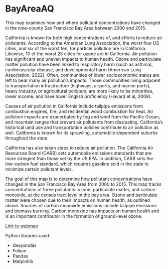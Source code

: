 # BayAreaAQ

This map examines how and where pollutant concentrations have changed in the nine-county San Francisco Bay Area between 2000 and 2015.

California is known for both high concentrations of, and efforts to reduce air pollutants. According to the American Lung Association, the worst four US cities, and six of the worst ten, for particle pollution are in California. Likewise, 10 of the worst 25 cities for ozone are in California. Air pollution has significant and uneven impacts to human health. Ozone and particulate matter pollution have been linked to respiratory harm (such as asthma), cardiovascular disease, and developmental harm (American Lung Association, 2022). Often, communities of lower socioeconomic status are left to bear many air pollution’s impacts. Those communities living adjacent to transportation infrastructure (highways, airports, and marine ports), heavy industry, or agricultural polluters, are more likely to be minorities, lower income, and have lower English proficiency (Havard et al, 2009).

Causes of air pollution in California include tailpipe emissions from combustion engines, fire, and residential wood combustion for heat. Air pollution impacts are exacerbated by fog and wind from the Pacific Ocean, and mountain ranges that prevent air pollutants from dissipating. California’s historical land use and transportation policies contribute to air pollution as well. California is known for its sprawling, automobile-dependent suburbs throughout the state.

California has also taken steps to reduce air pollution. The California Air Resources Board (CARB) sets automobile emissions standards that are more stringent than those set by the US EPA. In addition, CARB sets the low-carbon fuel standard, which requires gasoline sold in the state to minimize certain pollutant levels.

The goal of this map is to determine how pollutant concentrations have changed in the San Francisco Bay Area from 2000 to 2015. This map tracks concentrations of three pollutants: ozone, particulate matter, and carbon monoxide, at the census tract level in the bay area. Ozone and particulate matter were chosen due to their impacts on human health, as outlined above. Sources of carbon monoxide emissions include tailpipe emissions and biomass burning. Carbon monoxide has impacts on human health and is an important contributor in the formation of ground-level ozone.

[Link to webmap](https://jamo3524.github.io/bayareaaq/index.html)

Python libraries used:
* Geopandas
* Folium
* Pandas
* Matplotlib
